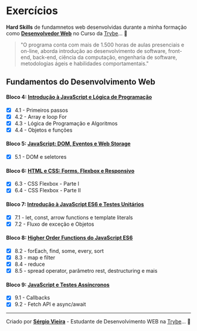 # Exercícios

__Hard Skills__ de fundamnetos web desenvolvidas durante a minha formação como __[Desenvolvedor Web](https://www.linkedin.com/in/sergiovieirawebb/)__ no Curso da [Trybe](https://www.betrybe.com/)... :rocket:

>"O programa conta com mais de 1.500 horas de aulas presenciais e on-line, aborda introdução ao desenvolvimento de software, front-end, back-end, ciência da computação, engenharia de software, metodologias ágeis e habilidades comportamentais."

## Fundamentos do Desenvolvimento Web

#### Bloco 4: [Introdução à JavaScript e Lógica de Programação](https://github.com/sergiovieirawebb/trybe-fundamentos/tree/main/fundamentos/bloco-04)

- [x] 4.1 - Primeiros passos
- [x] 4.2 - Array e loop For
- [x] 4.3 - Lógica de Programação e Algoritmos
- [x] 4.4 - Objetos e funções

#### Bloco 5: [JavaScript: DOM, Eventos e Web Storage](https://github.com/sergiovieirawebb/trybe-fundamentos/tree/main/fundamentos/bloco-05)

- [x] 5.1 - DOM e seletores

#### Bloco 6: [HTML e CSS: Forms, Flexbox e Responsivo](https://github.com/sergiovieirawebb/trybe-fundamentos/tree/main/fundamentos/bloco-06)

- [x] 6.3 - CSS Flexbox - Parte I
- [x] 6.4 - CSS Flexbox - Parte II

#### Bloco 7: [Introdução à JavaScript ES6 e Testes Unitários](https://github.com/sergiovieirawebb/trybe-fundamentos/tree/main/fundamentos/bloco-07)

- [x] 7.1 - let, const, arrow functions e template literals
- [x] 7.2 - Fluxo de exceção e Objetos

#### Bloco 8: [Higher Order Functions do JavaScript ES6](https://github.com/sergiovieirawebb/trybe-fundamentos/tree/main/fundamentos/bloco-08)

- [x] 8.2 - forEach, find, some, every, sort
- [x] 8.3 - map e filter
- [x] 8.4 - reduce
- [x] 8.5 - spread operator, parâmetro rest, destructuring e mais

#### Bloco 9: [JavaScript e Testes Assíncronos](https://github.com/sergiovieirawebb/trybe-fundamentos/tree/main/fundamentos/bloco-09)

- [x] 9.1 - Callbacks
- [x] 9.2 - Fetch API e async/await

---

Criado por __[Sérgio Vieira](https://www.linkedin.com/in/sergiovieirawebb/)__ - Estudante de Desenvolvimento WEB na [Trybe](https://www.betrybe.com/)... :rocket:
